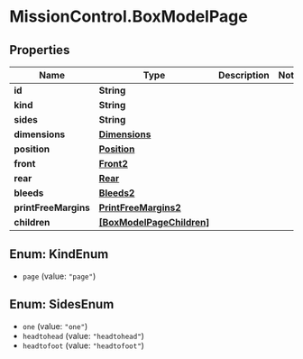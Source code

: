 # MissionControl.BoxModelPage

## Properties
Name | Type | Description | Notes
------------ | ------------- | ------------- | -------------
**id** | **String** |  | 
**kind** | **String** |  | 
**sides** | **String** |  | 
**dimensions** | [**Dimensions**](Dimensions.md) |  | 
**position** | [**Position**](Position.md) |  | 
**front** | [**Front2**](Front2.md) |  | 
**rear** | [**Rear**](Rear.md) |  | 
**bleeds** | [**Bleeds2**](Bleeds2.md) |  | 
**printFreeMargins** | [**PrintFreeMargins2**](PrintFreeMargins2.md) |  | 
**children** | [**[BoxModelPageChildren]**](BoxModelPageChildren.md) |  | 

<a name="KindEnum"></a>
## Enum: KindEnum

* `page` (value: `"page"`)


<a name="SidesEnum"></a>
## Enum: SidesEnum

* `one` (value: `"one"`)
* `headtohead` (value: `"headtohead"`)
* `headtofoot` (value: `"headtofoot"`)

